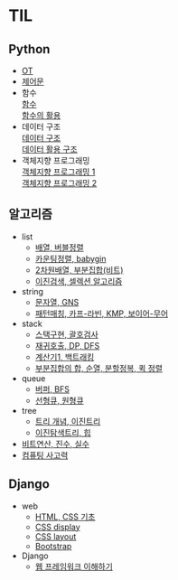 # TIL
## Python
- [OT](/23-01/230116.md)
- [제어문](/23-01/230117.md)
- 함수  
[함수](/23-01/230118.md)  
[함수의 활용](/23-01/230119.md)
- 데이터 구조  
[데이터 구조](/23-01/230125.md)  
[데이터 활용 구조](/23-01/230126.md)
- 객체지향 프로그래밍  
[객체지향 프로그래밍 1](/23-01/230130.md)  
[객체지향 프로그래밍 2](/23-01/230131.md)

## 알고리즘
- list
  - [배열, 버블정렬](23-02/230201.md)
  - [카운팅정렬, babygin](23-02/230202.md)
  - [2차원배열, 부분집합(비트)](23-02/230206.md)
  - [이진검색, 셀렉션 알고리즘](23-02/230207.md)
- string
  - [문자열, GNS](23-02/230208.md)
  - [패턴매칭, 카프-라빈, KMP, 보이어-무어](23-02/230209.md)
- stack
  - [스택구현, 괄호검사](23-02/230213.md)
  - [재귀호출, DP, DFS](23-02/230214.md)
  - [계산기1, 백트래킹](23-02/230215.md)
  - [부분집합의 합, 순열, 분할정복, 퀵 정렬](23-02/230216.md)
- queue
  - [버퍼, BFS](23-02/230221.md)
  - [선형큐, 원형큐](23-02/230220.md)
- tree
  - [트리 개념, 이진트리](23-02/230222.md)
  - [이진탐색트리, 힙](23-02/230223.md)
- [비트연산, 진수, 실수](23-02/230228.md)
- [컴퓨팅 사고력](23-03/230302.md)

## Django
- web
  - [HTML, CSS 기초](23-03/230307.md)
  - [CSS display](23-03/230308.md)
  - [CSS layout](23-03/230309.md)
  - [Bootstrap](23-03/230310.md)
- Django
  - [웹 프레임워크 이해하기](23-03/230314.md)